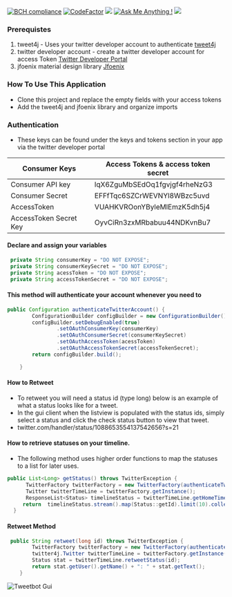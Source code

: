 [![BCH compliance](https://bettercodehub.com/edge/badge/shavar67/Tweet4j---Tweetbot?branch=master)](https://bettercodehub.com/)
[![CodeFactor](https://www.codefactor.io/repository/github/shavar67/tweet4j---tweetbot/badge)](https://www.codefactor.io/repository/github/shavar67/tweet4j---tweetbot)
![](https://img.shields.io/github/contributors/shavar67/Tweet4j---Tweetbot.svg)
[![Ask Me Anything !](https://img.shields.io/badge/Ask%20me-anything-1abc9c.svg)](https://GitHub.com/Naereen/ama)
![](https://img.shields.io/github/issues/shavar67/Tweet4j---Tweetbot.svg)
### Prerequistes

1. tweet4j - Uses your twitter developer account to authenticate [tweet4j](http://twitter4j.org/en/)
1. twitter developer account - create a twitter developer account for access Token [Twitter Developer Portal](https://developer.twitter.com/en.html)
1. jfoenix material design library  [Jfoenix](http://www.jfoenix.com/index.html#start)



### How To Use This Application
* Clone this project and replace the empty fields with your access tokens
* Add the tweet4j and jfoenix library and organize imports

### Authentication 
* These keys can be found under the keys and tokens section in your app via the twitter developer portal

Consumer Keys|Access Tokens & access token secret
-------|-----------------------------------------
Consumer API key|lqX6ZguMbSEdOq1fgvjgf4rheNzG3
Consumer Secret|EFFfTqc6SZCrWEVNYl8WBzc5uvd
AccessToken|VUAHKVROonYByleMlEmzK5dh5j4
AccessToken Secret Key|OyvCiRn3zxMRbabuu44NDKvnBu7




#### Declare and assign your variables
```java
 private String consumerKey = "DO NOT EXPOSE";
 private String consumerKeySecret = "DO NOT EXPOSE";
 private String acessToken = "DO NOT EXPOSE";
 private String accessTokenSecret = "DO NOT EXPOSE";

```
#### This method will authenticate your account whenever you need to
```java
public Configuration authenticateTwitterAccount() {
        ConfigurationBuilder configBuilder = new ConfigurationBuilder();
        configBuilder.setDebugEnabled(true)
                .setOAuthConsumerKey(consumerKey)
                .setOAuthConsumerSecret(consumerKeySecret)
                .setOAuthAccessToken(acessToken)
                .setOAuthAccessTokenSecret(accessTokenSecret);
        return configBuilder.build();

    }

```

#### How to Retweet 
* To retweet you will need a status id (type long) below is an example of what a status looks like for a tweet.
* In the gui client when the listview is populated with the status ids, simply select a status and click the check status button to view that tweet. 
* twitter.com/handler/status/1088653554137542656?s=21

#### How to retrieve statuses on your timeline. 
* The following method uses higher order functions to map the statuses to a list for later uses.

```java
public List<Long> getStatus() throws TwitterException {
      TwitterFactory twitterFactory = new TwitterFactory(authenticateTwitterAccount());
      Twitter twitterTimeLine = twitterFactory.getInstance();
      ResponseList<Status> timelineStatus = twitterTimeLine.getHomeTimeline();
     return  timelineStatus.stream().map(Status::getId).limit(10).collect(Collectors.toList());
  }
```
#### Retweet Method

```java
 public String retweet(long id) throws TwitterException {
        TwitterFactory twitterFactory = new TwitterFactory(authenticateTwitterAccount());
        twitter4j.Twitter twitterTimeLine = twitterFactory.getInstance();
        Status stat = twitterTimeLine.retweetStatus(id);
        return stat.getUser().getName() + ": " + stat.getText();
    }
```


<img src="https://github.com/shavar67/TwitterBot2.0/blob/master/searchByHashTag.jpg"  title="Tweetbot Gui">

